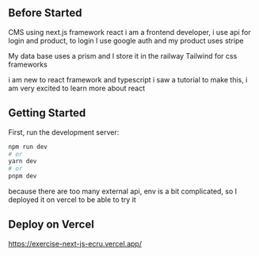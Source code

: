 ## Before Started 
CMS using next.js framework react
i am a frontend developer, i use api for login and product,
to login I use google auth
and my product uses stripe

My data base uses a prism and I store it in the railway
Tailwind for css frameworks

i am new to react framework and typescript i saw a tutorial to make this, i am very excited to learn more about react

## Getting Started

First, run the development server:

```bash
npm run dev
# or
yarn dev
# or
pnpm dev
```

because there are too many external api, env is a bit complicated, so I deployed it on vercel to be able to try it

## Deploy on Vercel

https://exercise-next-js-ecru.vercel.app/
